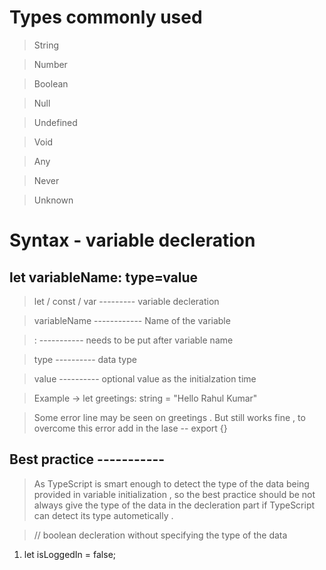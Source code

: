# Types commonly used 

> String

> Number

> Boolean

> Null

> Undefined

> Void

> Any

> Never

> Unknown


# Syntax - variable decleration


## let variableName: type=value

> let / const / var --------- variable decleration

> variableName ------------ Name of the variable

> : ----------- needs to be put after variable name

> type ---------- data type

> value ---------- optional value as the initialzation time

> Example ->  let greetings: string = "Hello Rahul Kumar"

> Some error line may be seen on greetings . But still works fine , to overcome this error add in the lase -- export {}


## Best practice -----------
> As TypeScript is smart enough to detect the type of the data being provided in variable initialization , so the best practice should be not always give the type of the data in the decleration part if TypeScript can detect its type autometically .

>// boolean decleration without specifying the type of the data 

1. let isLoggedIn = false;


